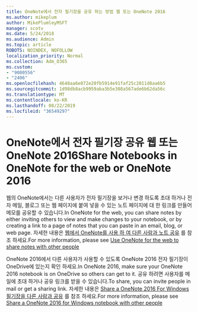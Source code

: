 ```yaml
---
title: OneNote에서 전자 필기장을 공유 하는 방법 웹 또는 OneNote 2016
ms.author: mikeplum
author: MikePlumleyMSFT
manager: scotv
ms.date: 5/24/2018
ms.audience: Admin
ms.topic: article
ROBOTS: NOINDEX, NOFOLLOW
localization_priority: Normal
ms.collection: Adm_O365
ms.custom:
- "9000556"
- "2406"
ms.openlocfilehash: 4648aa6e072e20fb5914e91faf25c2011d8aa6b5
ms.sourcegitcommit: 1d98db8acb9959aba3b5e308a567ade6b62da56c
ms.translationtype: MT
ms.contentlocale: ko-KR
ms.lasthandoff: 08/22/2019
ms.locfileid: "36549297"
---
```

# <a name="share-notebooks-in-onenote-for-the-web-or-onenote-2016"></a><span data-ttu-id="f8c89-102">OneNote에서 전자 필기장 공유 웹 또는 OneNote 2016</span><span class="sxs-lookup"><span data-stu-id="f8c89-102">Share Notebooks in OneNote for the web or OneNote 2016</span></span>

<span data-ttu-id="f8c89-103">웹의 OneNote에서는 다른 사용자가 전자 필기장을 보거나 변경 하도록 초대 하거나 전자 메일, 블로그 또는 웹 페이지에 붙여 넣을 수 있는 노트 페이지에 대 한 링크를 만들어 메모를 공유할 수 있습니다.</span><span class="sxs-lookup"><span data-stu-id="f8c89-103">In OneNote for the web, you can share notes by either inviting others to view and make changes to your notebook, or by creating a link to a page of notes that you can paste in an email, blog, or web page.</span></span> <span data-ttu-id="f8c89-104">자세한 내용은 [웹에서 OneNote를 사용 하 여 다른 사람과 노트 공유](https://support.office.com/article/D3481FBE-E06C-4883-B7E9-B2EE9F38AED3) 를 참조 하세요.</span><span class="sxs-lookup"><span data-stu-id="f8c89-104">For more information, please see [Use OneNote for the web to share notes with other people](https://support.office.com/article/D3481FBE-E06C-4883-B7E9-B2EE9F38AED3)</span></span>

<span data-ttu-id="f8c89-105">OneNote 2016에서 다른 사용자가 사용할 수 있도록 OneNote 2016 전자 필기장이 OneDrive에 있는지 확인 하세요.</span><span class="sxs-lookup"><span data-stu-id="f8c89-105">In OneNote 2016, make sure your OneNote 2016 notebook is on OneDrive so others can get to it.</span></span> <span data-ttu-id="f8c89-106">공유 하려면 사용자를 메일에 초대 하거나 공유 링크를 받을 수 있습니다.</span><span class="sxs-lookup"><span data-stu-id="f8c89-106">To share, you can invite people in mail or get a sharing link.</span></span> <span data-ttu-id="f8c89-107">자세한 내용은 [Share a OneNote 2016 For Windows 필기장을 다른 사람과 공유](https://support.office.com/article/d14b6033-7a95-4536-9216-bb0a5e0f8285) 를 참조 하세요.</span><span class="sxs-lookup"><span data-stu-id="f8c89-107">For more information, please see [Share a OneNote 2016 for Windows notebook with other people](https://support.office.com/article/d14b6033-7a95-4536-9216-bb0a5e0f8285)</span></span>